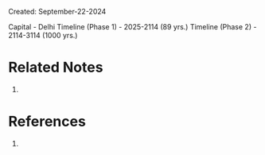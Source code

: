 Created: September-22-2024

Capital - Delhi
Timeline (Phase 1) - 2025-2114 (89 yrs.)
Timeline (Phase 2) - 2114-3114 (1000 yrs.)

# Related Notes

1. 
# References

1. 